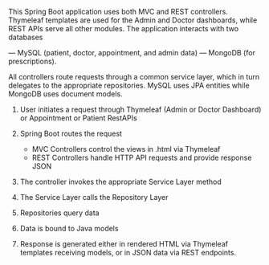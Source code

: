 This Spring Boot application uses both MVC and REST controllers. Thymeleaf templates are used for the Admin and Doctor dashboards, while REST APIs serve all other modules. The application interacts with two databases

— MySQL (patient, doctor, appointment, and admin data)
— MongoDB (for prescriptions). 

All controllers route requests through a common service layer, which in turn delegates to the appropriate repositories. MySQL uses JPA entities while MongoDB uses document models.

1. User initiates a request through Thymeleaf (Admin or Doctor Dashboard) or Appointment or Patient RestAPIs

2. Spring Boot routes the request
   - MVC Controllers control the views in .html via Thymeleaf
   - REST Controllers handle HTTP API requests and provide response JSON

3. The controller invokes the appropriate Service Layer method  

4. The Service Layer calls the Repository Layer  

5. Repositories query data  

6. Data is bound to Java models  

7. Response is generated either in rendered HTML via Thymeleaf templates receiving models, or in JSON data via REST endpoints.